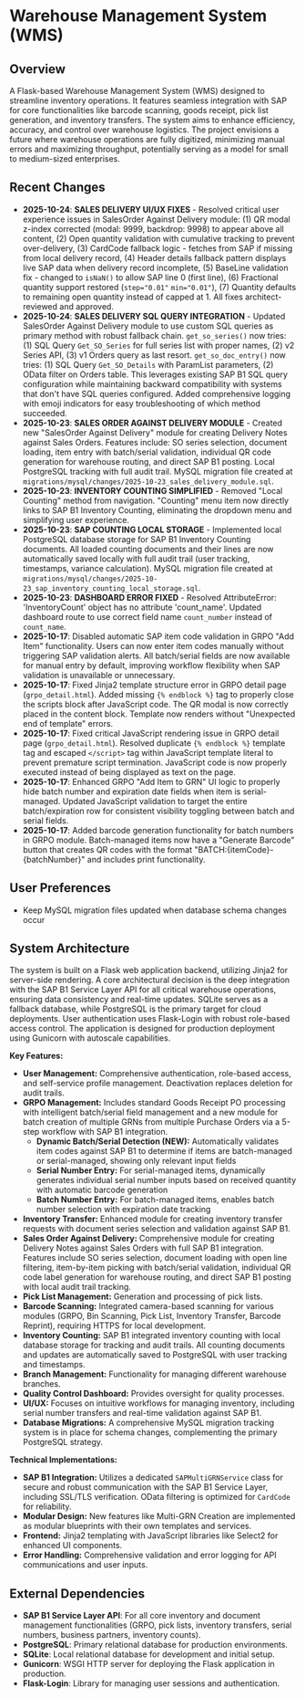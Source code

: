 # Warehouse Management System (WMS)

## Overview
A Flask-based Warehouse Management System (WMS) designed to streamline inventory operations. It features seamless integration with SAP for core functionalities like barcode scanning, goods receipt, pick list generation, and inventory transfers. The system aims to enhance efficiency, accuracy, and control over warehouse logistics. The project envisions a future where warehouse operations are fully digitized, minimizing manual errors and maximizing throughput, potentially serving as a model for small to medium-sized enterprises.

## Recent Changes
*   **2025-10-24**: **SALES DELIVERY UI/UX FIXES** - Resolved critical user experience issues in SalesOrder Against Delivery module: (1) QR modal z-index corrected (modal: 9999, backdrop: 9998) to appear above all content, (2) Open quantity validation with cumulative tracking to prevent over-delivery, (3) CardCode fallback logic - fetches from SAP if missing from local delivery record, (4) Header details fallback pattern displays live SAP data when delivery record incomplete, (5) BaseLine validation fix - changed to `isNaN()` to allow SAP line 0 (first line), (6) Fractional quantity support restored (`step="0.01"` `min="0.01"`), (7) Quantity defaults to remaining open quantity instead of capped at 1. All fixes architect-reviewed and approved.
*   **2025-10-24**: **SALES DELIVERY SQL QUERY INTEGRATION** - Updated SalesOrder Against Delivery module to use custom SQL queries as primary method with robust fallback chain. `get_so_series()` now tries: (1) SQL Query `Get_SO_Series` for full series list with proper names, (2) v2 Series API, (3) v1 Orders query as last resort. `get_so_doc_entry()` now tries: (1) SQL Query `Get_SO_Details` with ParamList parameters, (2) OData filter on Orders table. This leverages existing SAP B1 SQL query configuration while maintaining backward compatibility with systems that don't have SQL queries configured. Added comprehensive logging with emoji indicators for easy troubleshooting of which method succeeded.
*   **2025-10-23**: **SALES ORDER AGAINST DELIVERY MODULE** - Created new "SalesOrder Against Delivery" module for creating Delivery Notes against Sales Orders. Features include: SO series selection, document loading, item entry with batch/serial validation, individual QR code generation for warehouse routing, and direct SAP B1 posting. Local PostgreSQL tracking with full audit trail. MySQL migration file created at `migrations/mysql/changes/2025-10-23_sales_delivery_module.sql`.
*   **2025-10-23**: **INVENTORY COUNTING SIMPLIFIED** - Removed "Local Counting" method from navigation. "Counting" menu item now directly links to SAP B1 Inventory Counting, eliminating the dropdown menu and simplifying user experience.
*   **2025-10-23**: **SAP COUNTING LOCAL STORAGE** - Implemented local PostgreSQL database storage for SAP B1 Inventory Counting documents. All loaded counting documents and their lines are now automatically saved locally with full audit trail (user tracking, timestamps, variance calculation). MySQL migration file created at `migrations/mysql/changes/2025-10-23_sap_inventory_counting_local_storage.sql`.
*   **2025-10-23**: **DASHBOARD ERROR FIXED** - Resolved AttributeError: 'InventoryCount' object has no attribute 'count_name'. Updated dashboard route to use correct field name `count_number` instead of `count_name`.
*   **2025-10-17**: Disabled automatic SAP item code validation in GRPO "Add Item" functionality. Users can now enter item codes manually without triggering SAP validation alerts. All batch/serial fields are now available for manual entry by default, improving workflow flexibility when SAP validation is unavailable or unnecessary.
*   **2025-10-17**: Fixed Jinja2 template structure error in GRPO detail page (`grpo_detail.html`). Added missing `{% endblock %}` tag to properly close the scripts block after JavaScript code. The QR modal is now correctly placed in the content block. Template now renders without "Unexpected end of template" errors.
*   **2025-10-17**: Fixed critical JavaScript rendering issue in GRPO detail page (`grpo_detail.html`). Resolved duplicate `{% endblock %}` template tag and escaped `</script>` tag within JavaScript template literal to prevent premature script termination. JavaScript code is now properly executed instead of being displayed as text on the page.
*   **2025-10-17**: Enhanced GRPO "Add Item to GRN" UI logic to properly hide batch number and expiration date fields when item is serial-managed. Updated JavaScript validation to target the entire batch/expiration row for consistent visibility toggling between batch and serial fields.
*   **2025-10-17**: Added barcode generation functionality for batch numbers in GRPO module. Batch-managed items now have a "Generate Barcode" button that creates QR codes with the format "BATCH:{itemCode}-{batchNumber}" and includes print functionality.

## User Preferences
*   Keep MySQL migration files updated when database schema changes occur

## System Architecture
The system is built on a Flask web application backend, utilizing Jinja2 for server-side rendering. A core architectural decision is the deep integration with the SAP B1 Service Layer API for all critical warehouse operations, ensuring data consistency and real-time updates. SQLite serves as a fallback database, while PostgreSQL is the primary target for cloud deployments. User authentication uses Flask-Login with robust role-based access control. The application is designed for production deployment using Gunicorn with autoscale capabilities.

**Key Features:**
*   **User Management:** Comprehensive authentication, role-based access, and self-service profile management. Deactivation replaces deletion for audit trails.
*   **GRPO Management:** Includes standard Goods Receipt PO processing with intelligent batch/serial field management and a new module for batch creation of multiple GRNs from multiple Purchase Orders via a 5-step workflow with SAP B1 integration.
    *   **Dynamic Batch/Serial Detection (NEW):** Automatically validates item codes against SAP B1 to determine if items are batch-managed or serial-managed, showing only relevant input fields
    *   **Serial Number Entry:** For serial-managed items, dynamically generates individual serial number inputs based on received quantity with automatic barcode generation
    *   **Batch Number Entry:** For batch-managed items, enables batch number selection with expiration date tracking
*   **Inventory Transfer:** Enhanced module for creating inventory transfer requests with document series selection and validation against SAP B1.
*   **Sales Order Against Delivery:** Comprehensive module for creating Delivery Notes against Sales Orders with full SAP B1 integration. Features include SO series selection, document loading with open line filtering, item-by-item picking with batch/serial validation, individual QR code label generation for warehouse routing, and direct SAP B1 posting with local audit trail tracking.
*   **Pick List Management:** Generation and processing of pick lists.
*   **Barcode Scanning:** Integrated camera-based scanning for various modules (GRPO, Bin Scanning, Pick List, Inventory Transfer, Barcode Reprint), requiring HTTPS for local development.
*   **Inventory Counting:** SAP B1 integrated inventory counting with local database storage for tracking and audit trails. All counting documents and updates are automatically saved to PostgreSQL with user tracking and timestamps.
*   **Branch Management:** Functionality for managing different warehouse branches.
*   **Quality Control Dashboard:** Provides oversight for quality processes.
*   **UI/UX:** Focuses on intuitive workflows for managing inventory, including serial number transfers and real-time validation against SAP B1.
*   **Database Migrations:** A comprehensive MySQL migration tracking system is in place for schema changes, complementing the primary PostgreSQL strategy.

**Technical Implementations:**
*   **SAP B1 Integration:** Utilizes a dedicated `SAPMultiGRNService` class for secure and robust communication with the SAP B1 Service Layer, including SSL/TLS verification. OData filtering is optimized for `CardCode` for reliability.
*   **Modular Design:** New features like Multi-GRN Creation are implemented as modular blueprints with their own templates and services.
*   **Frontend:** Jinja2 templating with JavaScript libraries like Select2 for enhanced UI components.
*   **Error Handling:** Comprehensive validation and error logging for API communications and user inputs.

## External Dependencies
*   **SAP B1 Service Layer API**: For all core inventory and document management functionalities (GRPO, pick lists, inventory transfers, serial numbers, business partners, inventory counts).
*   **PostgreSQL**: Primary relational database for production environments.
*   **SQLite**: Local relational database for development and initial setup.
*   **Gunicorn**: WSGI HTTP server for deploying the Flask application in production.
*   **Flask-Login**: Library for managing user sessions and authentication.